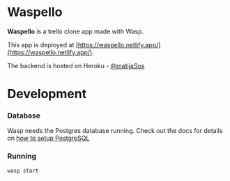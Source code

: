 Waspello 
=========

**Waspello** is a trello clone app made with Wasp.

This app is deployed at [https://waspello.netlify.app/](https://waspello.netlify.app/).

The backend is hosted on Heroku - [@matijaSos](https://github.com/matijaSos)

# Development

### Database
Wasp needs the Postgres database running. Check out the docs for details on [how to setup PostgreSQL](https://wasp-lang.dev/docs/language/features#postgresql)


### Running
`wasp start`
